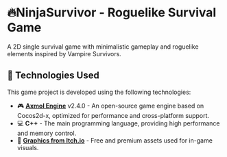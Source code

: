 # 🔥NinjaSurvivor - Roguelike Survival Game
A 2D single survival game with minimalistic gameplay and roguelike elements inspired by Vampire Survivors.


## 🔧 Technologies Used

This game project is developed using the following technologies:

- 🎮 **[Axmol Engine](https://github.com/axmolengine/axmol/releases)** v2.4.0 - An open-source game engine based on Cocos2d-x, optimized for performance and cross-platform support.
- 💻 **C++** - The main programming language, providing high performance and memory control.
- 🎨 **[Graphics from Itch.io](https://itch.io/)** - Free and premium assets used for in-game visuals.
